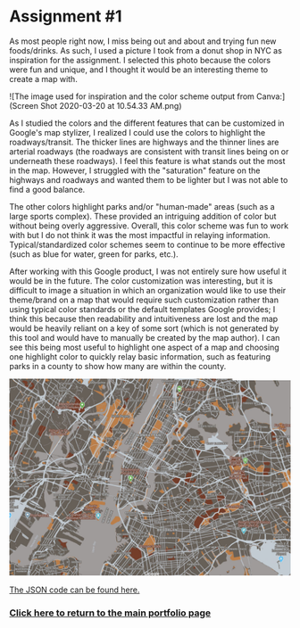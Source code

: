 # **Assignment #1**
As most people right now, I miss being out and about and trying fun new foods/drinks. As such, I used a picture I took from a donut shop in NYC as inspiration for the assignment. I selected this photo because the colors were fun and unique, and I thought it would be an interesting theme to create a map with. 

![The image used for inspiration and the color scheme output from Canva:](Screen Shot 2020-03-20 at 10.54.33 AM.png)

As I studied the colors and the different features that can be customized in Google's map stylizer, I realized I could use the colors to highlight the roadways/transit. The thicker lines are highways and the thinner lines are arterial roadways (the roadways are consistent with transit lines being on or underneath these roadways). I feel this feature is what stands out the most in the map. However, I struggled with the "saturation" feature on the highways and roadways and wanted them to be lighter but I was not able to find a good balance. 

The other colors highlight parks and/or "human-made" areas (such as a large sports complex). These provided an intriguing addition of color but without being overly aggressive. Overall, this color scheme was fun to work with but I do not think it was the most impactful in relaying information. Typical/standardized color schemes seem to continue to be more effective (such as blue for water, green for parks, etc.).

After working with this Google product, I was not entirely sure how useful it would be in the future. The color customization was interesting, but it is difficult to image a situation in which an organization would like to use their theme/brand on a map that would require such customization rather than using typical color standards or the default templates Google provides; I think this because then readability and intuitiveness are lost and the map would be heavily reliant on a key of some sort (which is not generated by this tool and would have to manually be created by the map author). I can see this being most useful to highlight one aspect of a map and choosing one highlight color to quickly relay basic information, such as featuring parks in a county to show how many are within the county. 

![The final map output:](/IMG_011.jpg)

[The JSON code can be found here.](/Burandt_JSON_Lab1_AdvancedGIS.rtf)

### [Click here to return to the main portfolio page](https://tburandt01.github.io/Burandt_Portfolio/)
